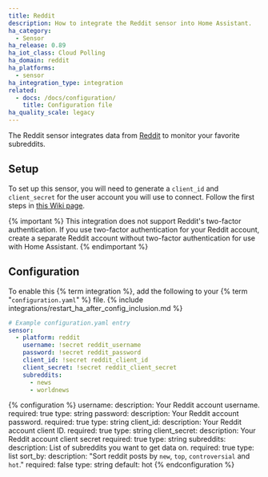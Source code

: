 ```yaml
---
title: Reddit
description: How to integrate the Reddit sensor into Home Assistant.
ha_category:
  - Sensor
ha_release: 0.89
ha_iot_class: Cloud Polling
ha_domain: reddit
ha_platforms:
  - sensor
ha_integration_type: integration
related:
  - docs: /docs/configuration/
    title: Configuration file
ha_quality_scale: legacy
---
```


The Reddit sensor integrates data from [Reddit](https://reddit.com/) to monitor your favorite subreddits.

## Setup

To set up this sensor, you will need to generate a `client_id` and `client_secret` for the user account you will use to connect. Follow the first steps in [this Wiki page](https://github.com/reddit-archive/reddit/wiki/OAuth2-Quick-Start-Example).

{% important %}
This integration does not support Reddit's two-factor authentication. If you use two-factor authentication for your Reddit account, create a separate Reddit account without two-factor authentication for use with Home Assistant.
{% endimportant %}

## Configuration

To enable this {% term integration %}, add the following to your {% term "`configuration.yaml`" %} file.
{% include integrations/restart_ha_after_config_inclusion.md %}

```yaml
# Example configuration.yaml entry
sensor:
  - platform: reddit
    username: !secret reddit_username
    password: !secret reddit_password
    client_id: !secret reddit_client_id
    client_secret: !secret reddit_client_secret
    subreddits:
      - news
      - worldnews
```

{% configuration %}
username:
  description: Your Reddit account username.
  required: true
  type: string
password:
  description: Your Reddit account password.
  required: true
  type: string
client_id:
  description: Your Reddit account client ID.
  required: true
  type: string
client_secret:
  description: Your Reddit account client secret
  required: true
  type: string
subreddits:
  description: List of subreddits you want to get data on.
  required: true
  type: list
sort_by:
  description: "Sort reddit posts by `new`, `top`, `controversial` and `hot`."
  required: false
  type: string
  default: hot
{% endconfiguration %}
